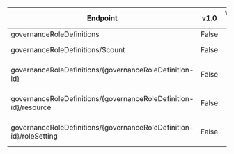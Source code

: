 | Endpoint | v1.0 | V1.0-Url | v1.0-Methods | beta | Beta-Url | Beta-Methods | Path | Root | Children | Segment |
| ----------| ----------| ----------| ----------| ----------| ----------| ----------| ----------| ----------| ----------| ----------|
| governanceRoleDefinitions| False| | | True| https://graph.microsoft.com/beta/governanceRoleDefinitions| Get Post| governanceRoleDefinitions| governanceRoleDefinitions| 2| governanceRoleDefinitions|
| governanceRoleDefinitions/$count| False| | | True| https://graph.microsoft.com/beta/governanceRoleDefinitions/$count| Get| governanceRoleDefinitions $count| governanceRoleDefinitions| 0| $count|
| governanceRoleDefinitions/{governanceRoleDefinition-id}| False| | | True| https://graph.microsoft.com/beta/governanceRoleDefinitions/{governanceRoleDefinition-id}| Get Patch Delete| governanceRoleDefinitions {governanceRoleDefinition-id}| governanceRoleDefinitions| 2| {governanceRoleDefinition-id}|
| governanceRoleDefinitions/{governanceRoleDefinition-id}/resource| False| | | True| https://graph.microsoft.com/beta/governanceRoleDefinitions/{governanceRoleDefinition-id}/resource| Get| governanceRoleDefinitions {governanceRoleDefinition-id} resource| governanceRoleDefinitions| 0| resource|
| governanceRoleDefinitions/{governanceRoleDefinition-id}/roleSetting| False| | | True| https://graph.microsoft.com/beta/governanceRoleDefinitions/{governanceRoleDefinition-id}/roleSetting| Get| governanceRoleDefinitions {governanceRoleDefinition-id} roleSetting| governanceRoleDefinitions| 0| roleSetting|
